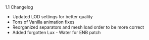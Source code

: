 1.1 Changelog

- Updated LOD settings for better quality
- Tons of Vanilla animation fixes
- Reorganized separators and mesh load order to be more correct
- Added forgotten Lux - Water for ENB patch
